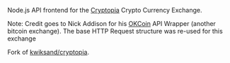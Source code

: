 Node.js API frontend for the [Cryptopia](https://www.cryptopia.co.nz) Crypto Currency Exchange.

Note: Credit goes to Nick Addison for his [OKCoin](https://github.com/naddison36/okcoin) API Wrapper (another bitcoin exchange).  The base HTTP Request structure was re-used for this exchange

Fork of [kwiksand/cryptopia](https://github.com/kwiksand/cryptopia).
